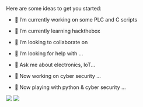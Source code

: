 Here are some ideas to get you started:

- 🔭 I’m currently working on some PLC and C scripts
- 🌱 I’m currently learning hackthebox
- 👯 I’m looking to collaborate on 
- 🤔 I’m looking for help with ...
- 💬 Ask me about electronics, IoT...

- 🔭 Now working on cyber security ...
- 🌱 Now playing with python & cyber security ...



[![](https://img.shields.io/badge/OS-kali%20Linux-33aadd?style=flat-square&logo=kali-linux&logoColor=ffffff)](https://simpleicons.org/icons/kalilinux.svg)
[![](https://img.shields.io/badge/iOS-iphone-292e33?style=flat-square&logo=apple&logoColor=ffffff)](https://simpleicons.org/icons/ios.svg)



